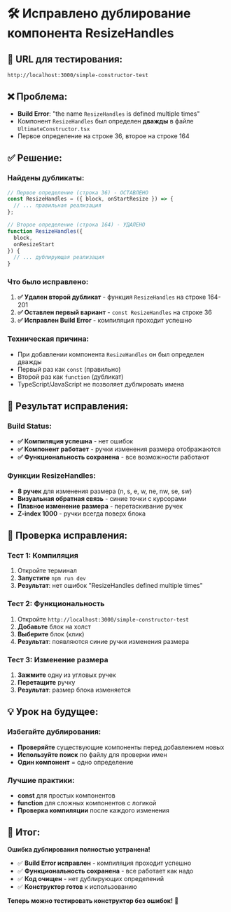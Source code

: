 # 🛠️ Исправлено дублирование компонента ResizeHandles

## 🚀 **URL для тестирования:**
`http://localhost:3000/simple-constructor-test`

## ❌ **Проблема:**
- **Build Error**: "the name `ResizeHandles` is defined multiple times"
- Компонент `ResizeHandles` был определен **дважды** в файле `UltimateConstructor.tsx`
- Первое определение на строке 36, второе на строке 164

## ✅ **Решение:**

### Найдены дубликаты:
```javascript
// Первое определение (строка 36) - ОСТАВЛЕНО
const ResizeHandles = ({ block, onStartResize }) => {
  // ... правильная реализация
};

// Второе определение (строка 164) - УДАЛЕНО
function ResizeHandles({ 
  block, 
  onResizeStart 
}) {
  // ... дублирующая реализация
}
```

### Что было исправлено:
1. **✅ Удален второй дубликат** - функция `ResizeHandles` на строке 164-201
2. **✅ Оставлен первый вариант** - `const ResizeHandles` на строке 36
3. **✅ Исправлен Build Error** - компиляция проходит успешно

### Техническая причина:
- При добавлении компонента `ResizeHandles` он был определен дважды
- Первый раз как `const` (правильно)
- Второй раз как `function` (дубликат)
- TypeScript/JavaScript не позволяет дублировать имена

## 🎯 **Результат исправления:**

### Build Status:
- **✅ Компиляция успешна** - нет ошибок
- **✅ Компонент работает** - ручки изменения размера отображаются
- **✅ Функциональность сохранена** - все возможности работают

### Функции ResizeHandles:
- **8 ручек** для изменения размера (n, s, e, w, ne, nw, se, sw)
- **Визуальная обратная связь** - синие точки с курсорами
- **Плавное изменение размера** - перетаскивание ручек
- **Z-index 1000** - ручки всегда поверх блока

## 🔧 **Проверка исправления:**

### Тест 1: Компиляция
1. Откройте терминал
2. **Запустите** `npm run dev`
3. **Результат**: нет ошибок "ResizeHandles defined multiple times"

### Тест 2: Функциональность
1. Откройте `http://localhost:3000/simple-constructor-test`
2. **Добавьте** блок на холст
3. **Выберите** блок (клик)
4. **Результат**: появляются синие ручки изменения размера

### Тест 3: Изменение размера
1. **Зажмите** одну из угловых ручек
2. **Перетащите** ручку
3. **Результат**: размер блока изменяется

## 💡 **Урок на будущее:**

### Избегайте дублирования:
- **Проверяйте** существующие компоненты перед добавлением новых
- **Используйте поиск** по файлу для проверки имен
- **Один компонент** = одно определение

### Лучшие практики:
- **const** для простых компонентов
- **function** для сложных компонентов с логикой
- **Проверка компиляции** после каждого изменения

## 🎉 **Итог:**

**Ошибка дублирования полностью устранена!**

- ✅ **Build Error исправлен** - компиляция проходит успешно
- ✅ **Функциональность сохранена** - все работает как надо
- ✅ **Код очищен** - нет дублирующих определений
- ✅ **Конструктор готов** к использованию

**Теперь можно тестировать конструктор без ошибок!** 🎯




